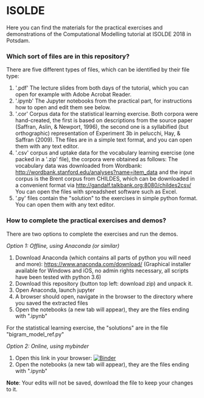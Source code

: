 # ISOLDE
Here you can find the materials for the practical exercises and demonstrations of the Computational Modelling tutorial at ISOLDE 2018 in Potsdam. 


### Which sort of files are in this repository?

There are five different types of files, which can be identified by their file type:
1. '.pdf' The lecture slides from both days of the tutorial, which you can open for example with Adobe Acrobat Reader.  
2. '.ipynb' The Jupyter notebooks from the practical part, for instructions how to open and edit them see below.  
3. '.cor' Corpus data for the statistical learning exercise. Both corpora were hand-created, the first is based on descriptions from the source paper (Saffran, Aslin, & Newport, 1996), the second one is a syllabified (but orthographic) representation of Experiment 3b in pelucchi, Hay, & Saffran (2009). The files are in a simple text format, and you can open them with any text editor.     
4. '.csv' corpus and uptake data for the vocabulary learning exercise (one packed in a '.zip' file), the corpora were obtained as follows: The vocabulary data was downloaded from Wordbank: http://wordbank.stanford.edu/analyses?name=item_data and the input corpus is the Brent corpus from CHILDES, which can be downloaded in a convenient format via http://gandalf.talkbank.org:8080/childes2csv/  You can open the files with spreadsheet software such as Excel.  
5. '.py' files contain the "solution" to the exercises in simple python format. You can open them with any text editor.


### How to complete the practical exercises and demos?

There are two options to complete the exercises and run the demos.

*Option 1: Offline, using Anaconda (or similar)*

1. Download Anaconda (which contains all parts of python you will need and more): 
https://www.anaconda.com/download/
(Graphical installer available for Windows and iOS, no admin rights necessary, all scripts have been tested with python 3.6)  
2. Download this repository (button top left: download zip) and unpack it.    
3. Open Anaconda, launch jupyter
4. A browser should open, navigate in the browser to the directory where you saved the extracted files
5. Open the notebooks (a new tab will appear), they are the files ending with ".ipynb"

For the statistical learning exercise, the "solutions" are in the file "bigram_model_ref.py"

*Option 2: Online, using mybinder*

1. Open this link in your browser: [![Binder](https://mybinder.org/badge.svg)](https://mybinder.org/v2/gh/christinabergmann/ISOLDE/master)
2. Open the notebooks (a new tab will appear), they are the files ending with ".ipynb"


**Note**: Your edits will not be saved, download the file to keep your changes to it.

